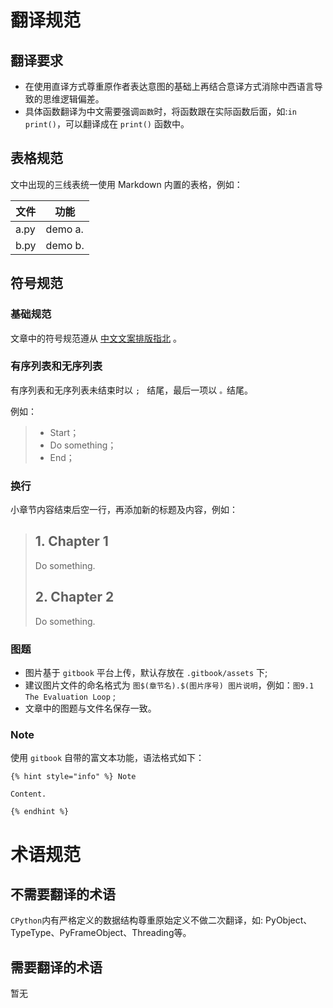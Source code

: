 # 翻译规范

## 翻译要求
* 在使用直译方式尊重原作者表达意图的基础上再结合意译方式消除中西语言导致的思维逻辑偏差。
* 具体函数翻译为中文需要强调`函数`时，将函数跟在实际函数后面，如:`in print()`，可以翻译成在 `print()` 函数中。



## 表格规范

文中出现的三线表统一使用 Markdown 内置的表格，例如：

| 文件 | 功能    |
| ---- | ------- |
| a.py | demo a. |
| b.py | demo b. |



## 符号规范

### 基础规范

文章中的符号规范遵从 [中文文案排版指北](https://github.com/sparanoid/chinese-copywriting-guidelines) 。



### 有序列表和无序列表

有序列表和无序列表未结束时以 `; ` 结尾，最后一项以 `。`结尾。

例如：

> - Start；
> - Do something；
> - End；



### 换行

小章节内容结束后空一行，再添加新的标题及内容，例如：

> ## 1. Chapter 1
>
> Do something.
>
> 
>
> ## 2. Chapter 2
>
> Do something.
>
> 



### 图题

* 图片基于 `gitbook` 平台上传，默认存放在 `.gitbook/assets` 下;
* 建议图片文件的命名格式为 `图$(章节名).$(图片序号) 图片说明`，例如：`图9.1 The Evaluation Loop` ;
* 文章中的图题与文件名保存一致。



### Note

使用 `gitbook` 自带的富文本功能，语法格式如下：

```
{% hint style="info" %} Note

Content.

{% endhint %}
```



# 术语规范

## 不需要翻译的术语
`CPython`内有严格定义的数据结构尊重原始定义不做二次翻译，如: PyObject、TypeType、PyFrameObject、Threading等。



## 需要翻译的术语
暂无